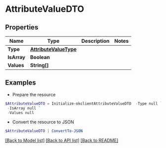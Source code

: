 # AttributeValueDTO
## Properties

Name | Type | Description | Notes
------------ | ------------- | ------------- | -------------
**Type** | [**AttributeValueType**](AttributeValueType.md) |  | 
**IsArray** | **Boolean** |  | 
**Values** | **String[]** |  | 

## Examples

- Prepare the resource
```powershell
$AttributeValueDTO = Initialize-okclientAttributeValueDTO  -Type null `
 -IsArray null `
 -Values null
```

- Convert the resource to JSON
```powershell
$AttributeValueDTO | ConvertTo-JSON
```

[[Back to Model list]](../README.md#documentation-for-models) [[Back to API list]](../README.md#documentation-for-api-endpoints) [[Back to README]](../README.md)


